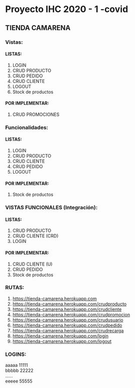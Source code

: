 # Proyecto IHC 2020 - 1 -covid
## TIENDA CAMARENA
### Vistas:
#### LISTAS: 
1. LOGIN
1. CRUD PRODUCTO
1. CRUD PEDIDO
1. CRUD CLIENTE
1. LOGOUT
1. Stock de productos
#### POR IMPLEMENTAR:
1. CRUD PROMOCIONES


### Funcionalidades:
#### LISTAS: 
1. LOGIN
1. CRUD PRODUCTO
1. CRUD CLIENTE
1. CRUD PEDIDO
1. LOGOUT
#### POR IMPLEMENTAR:
1. Stock de productos


### VISTAS FUNCIONALES (Integración):
#### LISTAS: 
1. CRUD PRODUCTO
1. CRUD CLIENTE (CRD)
1. LOGIN
#### POR IMPLEMENTAR:
1. CRUD CLIENTE (U)
1. CRUD PEDIDO
1. Stock de productos



### RUTAS:
1. https://tienda-camarena.herokuapp.com
1. https://tienda-camarena.herokuapp.com/crudproducto
1. https://tienda-camarena.herokuapp.com/crudcliente
1. https://tienda-camarena.herokuapp.com/crudpromocion
1. https://tienda-camarena.herokuapp.com/crudusuario
1. https://tienda-camarena.herokuapp.com/crudpedido
1. https://tienda-camarena.herokuapp.com/crudrecarga
1. https://tienda-camarena.herokuapp.com/login
1. https://tienda-camarena.herokuapp.com/logout


### LOGINS:
aaaaa 11111 <br /> 
bbbbb 22222 <br /> 
...... <br /> 
eeeee 55555
